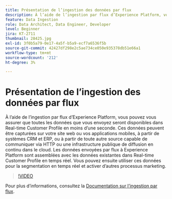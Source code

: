 ```yaml
---
title: Présentation de l’ingestion des données par flux
description: À l’aide de l’ingestion par flux d’Experience Platform, vous pouvez vous assurer que toutes les données que vous envoyez seront disponibles dans Real-time Customer Profile en moins d’une seconde. Ces données peuvent être capturées sur votre site web ou vos applications mobiles, à partir de systèmes CRM et ERP, ou à partir de toute autre source capable de communiquer via HTTP ou une infrastructure publique de diffusion en continu dans le cloud. Les données envoyées par flux à Experience Platform sont assemblées avec les données existantes dans Real-time Customer Profile en temps réel. Vous pouvez ensuite utiliser ces données pour la segmentation en temps réel et activer d’autres processus marketing.
feature: Data Ingestion
role: Data Architect, Data Engineer, Developer
level: Beginner
jira: KT-2711
thumbnail: 28425.jpg
exl-id: 3f0b5a79-0e17-4a5f-b5a9-ecf7a6536f5b
source-git-commit: 42427df298e2c5ae734ce050e935378db51e66a1
workflow-type: tm+mt
source-wordcount: '212'
ht-degree: 3%

---
```


# Présentation de l’ingestion des données par flux

À l’aide de l’ingestion par flux d’Experience Platform, vous pouvez vous assurer que toutes les données que vous envoyez seront disponibles dans Real-time Customer Profile en moins d’une seconde. Ces données peuvent être capturées sur votre site web ou vos applications mobiles, à partir de systèmes CRM et ERP, ou à partir de toute autre source capable de communiquer via HTTP ou une infrastructure publique de diffusion en continu dans le cloud. Les données envoyées par flux à Experience Platform sont assemblées avec les données existantes dans Real-time Customer Profile en temps réel. Vous pouvez ensuite utiliser ces données pour la segmentation en temps réel et activer d’autres processus marketing.

>[!VIDEO](https://video.tv.adobe.com/v/28425?quality=12&learn=on)

Pour plus d’informations, consultez la [Documentation sur l’ingestion par flux](https://experienceleague.adobe.com/docs/experience-platform/ingestion/streaming/overview.html?lang=fr).